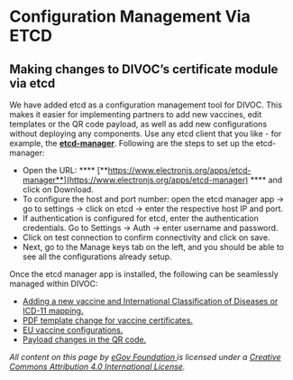 # Configuration Management Via ETCD

## Making changes to DIVOC’s certificate module via etcd

We have added etcd as a configuration management tool for DIVOC. This makes it easier for implementing partners to add new vaccines, edit templates or the QR code payload, as well as add new configurations without deploying any components. Use any etcd client that you like - for example, the [**etcd-manager**](https://www.electronjs.org/apps/etcd-manager). Following are the steps to set up the etcd-manager:

* Open the URL: **** [**https://www.electronjs.org/apps/etcd-manager**](https://www.electronjs.org/apps/etcd-manager) **** and click on Download.
* To configure the host and port number: open the etcd manager app → go to settings → click on etcd → enter the respective host IP and port.
* If authentication is configured for etcd, enter the authentication credentials. Go to      Settings -> Auth -> enter username and password.
* Click on test connection to confirm connectivity and click on save.
* Next, go to the Manage keys tab on the left, and you should be able to see all the configurations already setup.

Once the etcd manager app is installed, the following can be seamlessly managed within DIVOC:

* [Adding a new vaccine and International Classification of Diseases or ICD-11 mapping.](adding-a-new-vaccine-and-icd-11-mapping.md)
* [PDF template change for vaccine certificates.](pdf-template-change-for-vaccine-certificates/)&#x20;
* [EU vaccine configurations.](eu-vaccine-configurations/)&#x20;
* [Payload changes in the QR code.](payload-changes-in-the-qr-code.md)&#x20;



_All content on this page by_ [_eGov Foundation_ ](https://egov.org.in/)_is licensed under a_ [_Creative Commons Attribution 4.0 International License_](http://creativecommons.org/licenses/by/4.0/)_._

